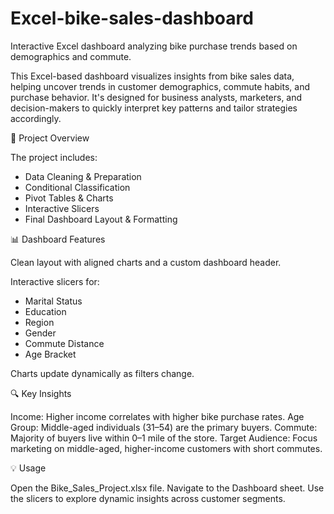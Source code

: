 # Excel-bike-sales-dashboard
Interactive Excel dashboard analyzing bike purchase trends based on demographics and commute.

This Excel-based dashboard visualizes insights from bike sales data, helping uncover trends in customer demographics, commute habits, and purchase behavior. It's designed for business analysts, marketers, and decision-makers to quickly interpret key patterns and tailor strategies accordingly.


📂 Project Overview

The project includes:
- Data Cleaning & Preparation
- Conditional Classification
- Pivot Tables & Charts
- Interactive Slicers
- Final Dashboard Layout & Formatting


📊 Dashboard Features

Clean layout with aligned charts and a custom dashboard header.

Interactive slicers for:

- Marital Status
- Education
- Region
- Gender
- Commute Distance
- Age Bracket

Charts update dynamically as filters change.


🔍 Key Insights

Income: Higher income correlates with higher bike purchase rates.
Age Group: Middle-aged individuals (31–54) are the primary buyers.
Commute: Majority of buyers live within 0–1 mile of the store.
Target Audience: Focus marketing on middle-aged, higher-income customers with short commutes.

💡 Usage

Open the Bike_Sales_Project.xlsx file.
Navigate to the Dashboard sheet.
Use the slicers to explore dynamic insights across customer segments.
